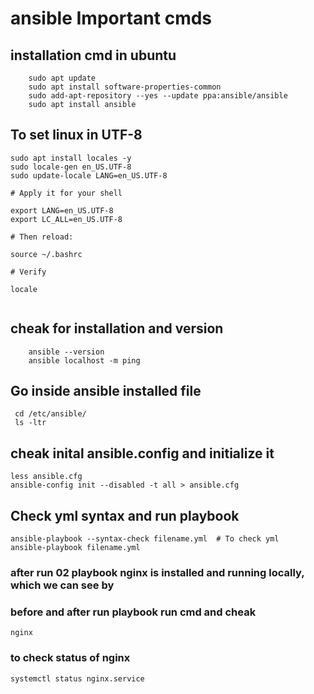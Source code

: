 # ansible Important cmds 

## installation cmd in ubuntu 
```
    sudo apt update
    sudo apt install software-properties-common
    sudo add-apt-repository --yes --update ppa:ansible/ansible
    sudo apt install ansible
```

## To set linux in UTF-8
```
sudo apt install locales -y
sudo locale-gen en_US.UTF-8
sudo update-locale LANG=en_US.UTF-8

# Apply it for your shell

export LANG=en_US.UTF-8
export LC_ALL=en_US.UTF-8

# Then reload:

source ~/.bashrc

# Verify

locale
 
```

## cheak for installation and version
```
    ansible --version
    ansible localhost -m ping 
```

## Go inside ansible installed file
``` 
 cd /etc/ansible/
 ls -ltr
 ```

## cheak inital ansible.config and initialize it
```
less ansible.cfg
ansible-config init --disabled -t all > ansible.cfg
```

## Check yml syntax and run playbook
```
ansible-playbook --syntax-check filename.yml  # To check yml
ansible-playbook filename.yml
```

### after run 02 playbook nginx is installed and running locally, which we can see by
  ### before and after run playbook run cmd and cheak 
  ```
  nginx 
 ```
 
  ### to check status of nginx 
  ```
  systemctl status nginx.service
  ```